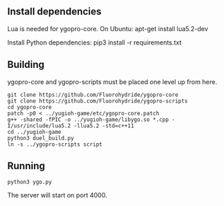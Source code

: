 ## Install dependencies
Lua is needed for ygopro-core. On Ubuntu:
    apt-get install lua5.2-dev

Install Python dependencies:
    pip3 install -r requirements.txt
## Building
ygopro-core and ygopro-scripts must be placed one level up from here.
```
git clone https://github.com/Fluorohydride/ygopro-core
git clone https://github.com/Fluorohydride/ygopro-scripts
cd ygopro-core
patch -p0 < ../yugioh-game/etc/ygopro-core.patch
g++ -shared -fPIC -o ../yugioh-game/libygo.so *.cpp -I/usr/include/lua5.2 -llua5.2 -std=c++11
cd ../yugioh-game
python3 duel_build.py
ln -s ../ygopro-scripts script
```

## Running
```
python3 ygo.py
```
The server will start on port 4000.
